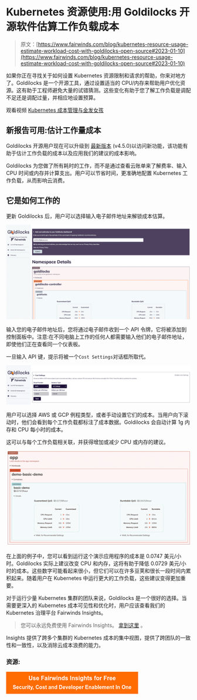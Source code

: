 # Kubernetes 资源使用:用 Goldilocks 开源软件估算工作负载成本

> 原文：[https://www.fairwinds.com/blog/kubernetes-resource-usage-estimate-workload-cost-with-goldilocks-open-source#2023-01-10](https://www.fairwinds.com/blog/kubernetes-resource-usage-estimate-workload-cost-with-goldilocks-open-source#2023-01-10)

 如果你正在寻找关于如何设置 Kubernetes 资源限制和请求的帮助，你来对地方了。Goldilocks 是一个开源工具，通过设置适当的 CPU/内存来帮助用户优化资源。这有助于工程师避免大量的试错猜测。这些变化有助于您了解工作负载是调配不足还是调配过量，并相应地设置预算。

观看视频 [Kubernetes 成本管理与金发女孩](https://www.youtube.com/watch?v=6bGd4GkAoTM)

## 新报告可用:估计工作量成本

Goldilocks 开源用户现在可以升级到 [最新版本](https://github.com/FairwindsOps/goldilocks) (v4.5.0)以访问新功能，该功能有助于估计工作负载的成本以及应用我们的建议的成本影响。

Goldilocks 为您做了所有耗时的工作，而不是通过查看云账单来了解费率、输入 CPU 时间或内存并计算支出。用户可以节省时间，更准确地配置 Kubernetes 工作负载，从而影响云消费。

## 它是如何工作的

更新 Goldilocks 后，用户可以选择输入电子邮件地址来解锁成本估算。

![Image: Screenshot of the Goldilocks UI with sign up box at the top. ](img/e3101e29daf78588cc7d1c8a72654a18.png)

输入您的电子邮件地址后，您将通过电子邮件收到一个 API 令牌，它将被添加到控制面板中。注意:在不同电脑上工作的任何人都需要输入他们的电子邮件地址，即使他们正在查看同一个仪表板。

一旦输入 API 键，提示将被一个`Cost Settings`对话框所取代。

![Screenshot of Goldilocks UI with cost setting dropdown menu options](img/f9343d1bbfc6b7396216d63080c97bd7.png)

用户可以选择 AWS 或 GCP 例程类型，或者手动设置它们的成本。当用户向下滚动时，他们会看到每个工作负载都标注了成本数据。Goldilocks 会自动计算 1g 内存和 CPU 每小时的成本。

这可以与每个工作负载相关联，并获得增加或减少 CPU 或内存的建议。

![Image: Goldilocks UI screenshot of the cost to run Goldilocks and recommendations. ](img/3a95702e5980bf7ff50d53abe8041ac2.png)

在上面的例子中，您可以看到运行这个演示应用程序的成本是 0.0747 美元/小时。Goldilocks 实际上建议改变 CPU 和内存，这将有助于降低 0.0729 美元/小时的成本。这些数字可能看起来很小，但它们可以在许多豆荚和很长一段时间内累积起来。随着用户在 Kubernetes 中运行更大的工作负载，这些建议变得更加重要。

对于运行少量 Kubernetes 集群的团队来说，Goldilocks 是一个很好的选择。当需要更深入的 Kubernetes 成本可见性和优化时，用户应该查看我们的 Kubernetes 治理平台 Fairwinds Insights。

> 您可以永远免费使用 Fairwinds Insights。 [拿到这里](https://www.fairwinds.com/coming-soon) 。

Insights 提供了跨多个集群的 Kubernetes 成本的集中视图，提供了跨团队的一致性和一致性，以及消除云成本浪费的能力。

### 资源:

[![Use Fairwinds Insights for Free Security, Cost and Developer Enablement In One](img/7c86296320eb01b215d8e2755e9c5b9d.png)](https://cta-redirect.hubspot.com/cta/redirect/2184645/34aa4987-a1f9-438a-a145-d7d82d5c479a)